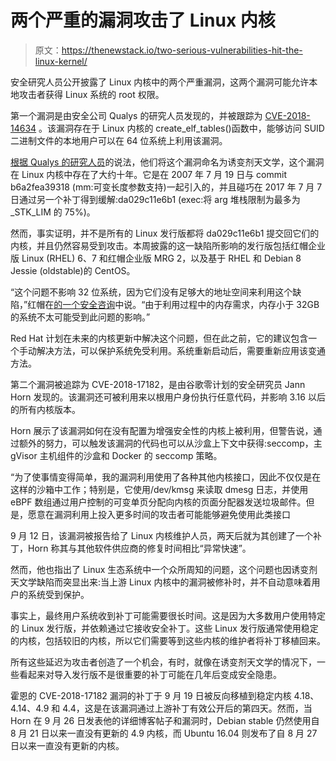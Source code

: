 # 两个严重的漏洞攻击了 Linux 内核

> 原文：<https://thenewstack.io/two-serious-vulnerabilities-hit-the-linux-kernel/>

安全研究人员公开披露了 Linux 内核中的两个严重漏洞，这两个漏洞可能允许本地攻击者获得 Linux 系统的 root 权限。

第一个漏洞是由安全公司 Qualys 的研究人员发现的，并被跟踪为 [CVE-2018-14634](https://access.redhat.com/security/cve/cve-2018-14634) 。该漏洞存在于 Linux 内核的 create_elf_tables()函数中，能够访问 SUID 二进制文件的本地用户可以在 64 位系统上利用该漏洞。

[根据 Qualys 的研究人员](https://www.qualys.com/2018/09/25/cve-2018-14634/mutagen-astronomy-integer-overflow-linux-create_elf_tables-cve-2018-14634.txt)的说法，他们将这个漏洞命名为诱变剂天文学，这个漏洞在 Linux 内核中存在了大约十年。它是在 2007 年 7 月 19 日与 commit b6a2fea39318 (mm:可变长度参数支持)一起引入的，并且碰巧在 2017 年 7 月 7 日通过另一个补丁得到缓解:da029c11e6b1 (exec:将 arg 堆栈限制为最多为 _STK_LIM 的 75%)。

然而，事实证明，并不是所有的 Linux 发行版都将 da029c11e6b1 提交回它们的内核，并且仍然容易受到攻击。本周披露的这一缺陷所影响的发行版包括红帽企业版 Linux (RHEL) 6、7 和红帽企业版 MRG 2，以及基于 RHEL 和 Debian 8 Jessie (oldstable)的 CentOS。

“这个问题不影响 32 位系统，因为它们没有足够大的地址空间来利用这个缺陷，”红帽在[的一个安全咨询](https://access.redhat.com/security/cve/cve-2018-14634)中说。“由于利用过程中的内存需求，内存小于 32GB 的系统不太可能受到此问题的影响。”

Red Hat 计划在未来的内核更新中解决这个问题，但在此之前，它的建议包含一个手动解决方法，可以保护系统免受利用。系统重新启动后，需要重新应用该变通方法。

第二个漏洞被追踪为 CVE-2018-17182，是由谷歌零计划的安全研究员 Jann Horn 发现的。该漏洞还可被利用来以根用户身份执行任意代码，并影响 3.16 以后的所有内核版本。

Horn 展示了该漏洞如何在没有配置为增强安全性的内核上被利用，但警告说，通过额外的努力，可以触发该漏洞的代码也可以从沙盒上下文中获得:seccomp，主 gVisor 主机组件的沙盒和 Docker 的 seccomp 策略。

“为了使事情变得简单，我的漏洞利用使用了各种其他内核接口，因此不仅仅是在这样的沙箱中工作；特别是，它使用/dev/kmsg 来读取 dmesg 日志，并使用 eBPF 数组通过用户控制的可变单页分配向内核的页面分配器发送垃圾邮件。但是，愿意在漏洞利用上投入更多时间的攻击者可能能够避免使用此类接口

9 月 12 日，该漏洞被报告给了 Linux 内核维护人员，两天后就为其创建了一个补丁，Horn 称其与其他软件供应商的修复时间相比“异常快速”。

然而，他也指出了 Linux 生态系统中一个众所周知的问题，这个问题也因诱变剂天文学缺陷而突显出来:当上游 Linux 内核中的漏洞被修补时，并不自动意味着用户的系统受到保护。

事实上，最终用户系统收到补丁可能需要很长时间。这是因为大多数用户使用特定的 Linux 发行版，并依赖通过它接收安全补丁。这些 Linux 发行版通常使用稳定的内核，包括较旧的内核，所以它们需要等到这些内核的维护者将补丁移植回来。

所有这些延迟为攻击者创造了一个机会，有时，就像在诱变剂天文学的情况下，一些看起来对导入发行版不是很重要的补丁可能在几年后变成安全隐患。

霍恩的 CVE-2018-17182 漏洞的补丁于 9 月 19 日被反向移植到稳定内核 4.18、4.14、4.9 和 4.4，这是在该漏洞通过上游补丁有效公开后的第四天。然而，当 Horn 在 9 月 26 日发表他的详细博客帖子和漏洞时，Debian stable 仍然使用自 8 月 21 日以来一直没有更新的 4.9 内核，而 Ubuntu 16.04 则发布了自 8 月 27 日以来一直没有更新的内核。

<svg xmlns:xlink="http://www.w3.org/1999/xlink" viewBox="0 0 68 31" version="1.1"><title>Group</title> <desc>Created with Sketch.</desc></svg>